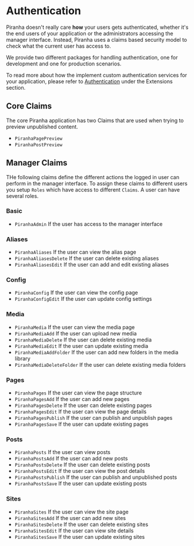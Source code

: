 # Authentication

Piranha doesn't really care **how** your users gets authenticated, whether it's the end users of your application or the administrators accessing the manager interface. Instead, Piranha uses a claims based security model to check what the current user has access to.

We provide two different packages for handling authentication, one for development and one for production scenarios.

To read more about how the implement custom authentication services for your application, please refer to [Authentication](../extensions/authentication) under the Extensions section.

## Core Claims

The core Piranha application has two Claims that are used when trying to preview unpublished content.

* `PiranhaPagePreview`
* `PiranhaPostPreview`

## Manager Claims

THe following claims define the different actions the logged in user can perform in the manager interface. To assign these claims to different users you setup `Roles` which have access to different `Claims`. A user can have several roles.

### Basic

* `PiranhaAdmin` If the user has access to the manager interface

### Aliases

* `PiranhaAliases` If the user can view the alias page
* `PiranhaAliasesDelete` If the user can delete existing aliases
* `PiranhaAliasesEdit` If the user can add and edit existing aliases

### Config

* `PiranhaConfig` If the user can view the config page
* `PiranhaConfigEdit` If the user can update config settings

### Media

* `PiranhaMedia` If the user can view the media page
* `PiranhaMediaAdd` If the user can upload new media
* `PiranhaMediaDelete` If the user can delete existing media
* `PiranhaMediaEdit` If the user can update existing media
* `PiranhaMediaAddFolder` If the user can add new folders in the media library
* `PiranhaMediaDeleteFolder` If the user can delete existing media folders

### Pages

* `PiranhaPages` If the user can view the page structure
* `PiranhaPagesAdd` If the user can add new pages
* `PiranhaPagesDelete` If the user can delete existing pages
* `PiranhaPagesEdit` If the user can view the page details
* `PiranhaPagesPublish` If the user can publish and unpublish pages
* `PiranhaPagesSave` If the user can update existing pages

### Posts

* `PiranhaPosts` If the user can view posts 
* `PiranhaPostsAdd` If the user can add new posts
* `PiranhaPostsDelete` If the user can delete existing posts
* `PiranhaPostsEdit` If the user can view the post details
* `PiranhaPostsPublish` If the user can publish and unpublished posts
* `PiranhaPostsSave` If the user can update existing posts

### Sites

* `PiranhaSites` If the user can view the site page
* `PiranhaSitesAdd` If the user can add new sites
* `PiranhaSitesDelete` If the user can delete existing sites
* `PiranhaSitesEdit` If the user can view site details
* `PiranhaSitesSave` If the user can update existing sites